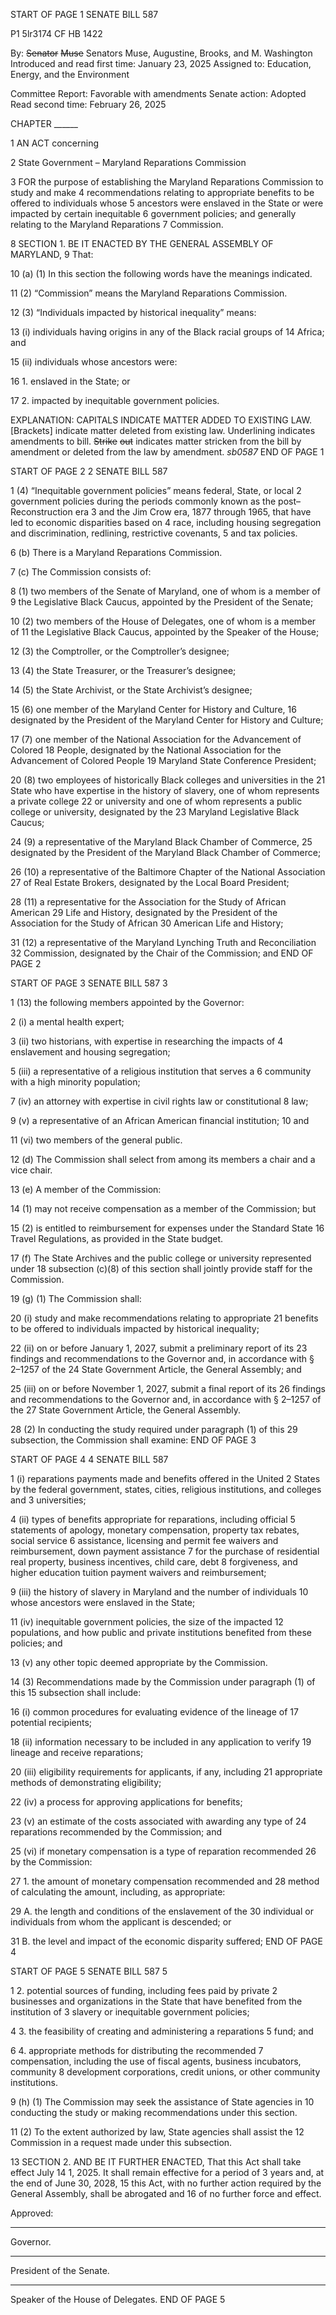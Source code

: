 START OF PAGE 1
SENATE BILL 587

P1 5lr3174
CF HB 1422

By: ~~Senator~~ ~~Muse~~ Senators Muse, Augustine, Brooks, and M. Washington
Introduced and read first time: January 23, 2025
Assigned to: Education, Energy, and the Environment

Committee Report: Favorable with amendments
Senate action: Adopted
Read second time: February 26, 2025

CHAPTER ______

1 AN ACT concerning

2 State Government – Maryland Reparations Commission

3 FOR the purpose of establishing the Maryland Reparations Commission to study and make
4 recommendations relating to appropriate benefits to be offered to individuals whose
5 ancestors were enslaved in the State or were impacted by certain inequitable
6 government policies; and generally relating to the Maryland Reparations
7 Commission.

8 SECTION 1. BE IT ENACTED BY THE GENERAL ASSEMBLY OF MARYLAND,
9 That:

10 (a) (1) In this section the following words have the meanings indicated.

11 (2) “Commission” means the Maryland Reparations Commission.

12 (3) “Individuals impacted by historical inequality” means:

13 (i) individuals having origins in any of the Black racial groups of
14 Africa; and

15 (ii) individuals whose ancestors were:

16 1. enslaved in the State; or

17 2. impacted by inequitable government policies.

EXPLANATION: CAPITALS INDICATE MATTER ADDED TO EXISTING LAW.
[Brackets] indicate matter deleted from existing law.
Underlining indicates amendments to bill.
~~Strike~~ ~~out~~ indicates matter stricken from the bill by amendment or deleted from the law by
amendment. *sb0587*
END OF PAGE 1

START OF PAGE 2
2 SENATE BILL 587

1 (4) “Inequitable government policies” means federal, State, or local
2 government policies during the periods commonly known as the post–Reconstruction era
3 and the Jim Crow era, 1877 through 1965, that have led to economic disparities based on
4 race, including housing segregation and discrimination, redlining, restrictive covenants,
5 and tax policies.

6 (b) There is a Maryland Reparations Commission.

7 (c) The Commission consists of:

8 (1) two members of the Senate of Maryland, one of whom is a member of
9 the Legislative Black Caucus, appointed by the President of the Senate;

10 (2) two members of the House of Delegates, one of whom is a member of
11 the Legislative Black Caucus, appointed by the Speaker of the House;

12 (3) the Comptroller, or the Comptroller’s designee;

13 (4) the State Treasurer, or the Treasurer’s designee;

14 (5) the State Archivist, or the State Archivist’s designee;

15 (6) one member of the Maryland Center for History and Culture,
16 designated by the President of the Maryland Center for History and Culture;

17 (7) one member of the National Association for the Advancement of Colored
18 People, designated by the National Association for the Advancement of Colored People
19 Maryland State Conference President;

20 (8) two employees of historically Black colleges and universities in the
21 State who have expertise in the history of slavery, one of whom represents a private college
22 or university and one of whom represents a public college or university, designated by the
23 Maryland Legislative Black Caucus;

24 (9) a representative of the Maryland Black Chamber of Commerce,
25 designated by the President of the Maryland Black Chamber of Commerce;

26 (10) a representative of the Baltimore Chapter of the National Association
27 of Real Estate Brokers, designated by the Local Board President;

28 (11) a representative for the Association for the Study of African American
29 Life and History, designated by the President of the Association for the Study of African
30 American Life and History;

31 (12) a representative of the Maryland Lynching Truth and Reconciliation
32 Commission, designated by the Chair of the Commission; and
END OF PAGE 2

START OF PAGE 3
SENATE BILL 587 3

1 (13) the following members appointed by the Governor:

2 (i) a mental health expert;

3 (ii) two historians, with expertise in researching the impacts of
4 enslavement and housing segregation;

5 (iii) a representative of a religious institution that serves a
6 community with a high minority population;

7 (iv) an attorney with expertise in civil rights law or constitutional
8 law;

9 (v) a representative of an African American financial institution;
10 and

11 (vi) two members of the general public.

12 (d) The Commission shall select from among its members a chair and a vice chair.

13 (e) A member of the Commission:

14 (1) may not receive compensation as a member of the Commission; but

15 (2) is entitled to reimbursement for expenses under the Standard State
16 Travel Regulations, as provided in the State budget.

17 (f) The State Archives and the public college or university represented under
18 subsection (c)(8) of this section shall jointly provide staff for the Commission.

19 (g) (1) The Commission shall:

20 (i) study and make recommendations relating to appropriate
21 benefits to be offered to individuals impacted by historical inequality;

22 (ii) on or before January 1, 2027, submit a preliminary report of its
23 findings and recommendations to the Governor and, in accordance with § 2–1257 of the
24 State Government Article, the General Assembly; and

25 (iii) on or before November 1, 2027, submit a final report of its
26 findings and recommendations to the Governor and, in accordance with § 2–1257 of the
27 State Government Article, the General Assembly.

28 (2) In conducting the study required under paragraph (1) of this
29 subsection, the Commission shall examine:
END OF PAGE 3

START OF PAGE 4
4 SENATE BILL 587

1 (i) reparations payments made and benefits offered in the United
2 States by the federal government, states, cities, religious institutions, and colleges and
3 universities;

4 (ii) types of benefits appropriate for reparations, including official
5 statements of apology, monetary compensation, property tax rebates, social service
6 assistance, licensing and permit fee waivers and reimbursement, down payment assistance
7 for the purchase of residential real property, business incentives, child care, debt
8 forgiveness, and higher education tuition payment waivers and reimbursement;

9 (iii) the history of slavery in Maryland and the number of individuals
10 whose ancestors were enslaved in the State;

11 (iv) inequitable government policies, the size of the impacted
12 populations, and how public and private institutions benefited from these policies; and

13 (v) any other topic deemed appropriate by the Commission.

14 (3) Recommendations made by the Commission under paragraph (1) of this
15 subsection shall include:

16 (i) common procedures for evaluating evidence of the lineage of
17 potential recipients;

18 (ii) information necessary to be included in any application to verify
19 lineage and receive reparations;

20 (iii) eligibility requirements for applicants, if any, including
21 appropriate methods of demonstrating eligibility;

22 (iv) a process for approving applications for benefits;

23 (v) an estimate of the costs associated with awarding any type of
24 reparations recommended by the Commission; and

25 (vi) if monetary compensation is a type of reparation recommended
26 by the Commission:

27 1. the amount of monetary compensation recommended and
28 method of calculating the amount, including, as appropriate:

29 A. the length and conditions of the enslavement of the
30 individual or individuals from whom the applicant is descended; or

31 B. the level and impact of the economic disparity suffered;
END OF PAGE 4

START OF PAGE 5
SENATE BILL 587 5

1 2. potential sources of funding, including fees paid by private
2 businesses and organizations in the State that have benefited from the institution of
3 slavery or inequitable government policies;

4 3. the feasibility of creating and administering a reparations
5 fund; and

6 4. appropriate methods for distributing the recommended
7 compensation, including the use of fiscal agents, business incubators, community
8 development corporations, credit unions, or other community institutions.

9 (h) (1) The Commission may seek the assistance of State agencies in
10 conducting the study or making recommendations under this section.

11 (2) To the extent authorized by law, State agencies shall assist the
12 Commission in a request made under this subsection.

13 SECTION 2. AND BE IT FURTHER ENACTED, That this Act shall take effect July
14 1, 2025. It shall remain effective for a period of 3 years and, at the end of June 30, 2028,
15 this Act, with no further action required by the General Assembly, shall be abrogated and
16 of no further force and effect.

Approved:

________________________________________________________________________________
Governor.

________________________________________________________________________________
President of the Senate.

________________________________________________________________________________
Speaker of the House of Delegates.
END OF PAGE 5